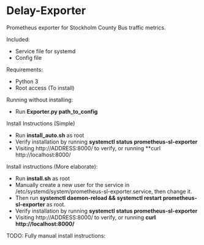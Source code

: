 # Delay-Exporter

 Prometheus exporter for Stockholm County Bus traffic metrics.

 Included:
 - Service file for systemd
 - Config file 

 Requirements:
 - Python 3
 - Root access (To install)


 Running without installing:
 - Run **Exporter.py path_to_config**

 Install Instructions (Simple)
 - Run **install_auto.sh** as root
 - Verify installation by running **systemctl status prometheus-sl-exporter**
 - Visiting http://ADDRESS:8000/ to verify, or running **curl http://localhost:8000/  

 Install instructions (More elaborate):
 - Run **install.sh** as root
 - Manually create a new user for the service in /etc/systemd/system/prometheus-sl-exporter.service, then change it.
 - Then run **systemctl daemon-reload && systemctl restart prometheus-sl-exporter** as root.
 - Verify installation by running **systemctl status prometheus-sl-exporter**
 - Visiting http://ADDRESS:8000/ to verify, or running **curl http://localhost:8000/**  

 TODO: Fully manual install instructions:
 